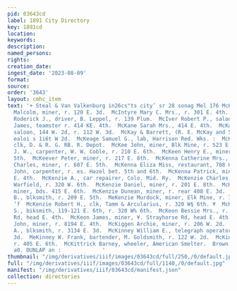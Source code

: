 ```yaml
---
pid: 03643cd
label: 1891 City Directory
key: 1891cd
location: 
keywords: 
description: 
named_persons: 
rights: 
creation_date: 
ingest_date: '2023-08-09'
format: 
source: 
order: '3643'
layout: cmhc_item
text: '+ Steal & Van Valkenburg in26cs"ts city’ sr 28 sonag Mel 176 McK q  McIntosh
  Malcolm, miner, r. 120 E. 3d.  McIntyre Mary C. Mrs., r. 301 E. 4th.  MelIsaacs
  Roderick J., driver, B. Leppel, r. 139 Plum.  McIver Robert P., saloon, 322 W. Chestnut.  McKane
  James, teamster r. 414 KE. 4th.  McKane Sarah Mrs., 414 E. 4th.  McKay Ralph E.,
  saloon, 144 W. 2d, r. 112 W. 3d.  McKay & Barrett, (R. E. McKay and Sol. Barrett,)
  ealoi s 1i6t W 2d.  McKeage Samuel G., lab, Harrison Red. Wks. :  McKee Basil, ticket
  clk, D. & R. G. RB. R. Depot.  McKee John, miner, Blk Mine, r. 523 E. 4th.  McKee
  J. W., carpenter, W. W. Coble, r. 210 E. 6th.  McKeen Henry E., miner, r. 412 E.
  5th.  McKeever Peter, miner, r. 217 E. 8th.  McKenna Catherine Mrs., r. 814 E. 5th.  McKenna
  Charles, miner, r. 607 E. 5th.  McKenna Eliza Miss, restaurant, 708 Harrison av.  McKenna
  John, carpenter, r. es. Hazel bet. 5th and 6th.  McKenna Patrick, miner, r. 600
  E. 4th.  McKenzie A., car repairer, Colo. Mid. Ry.  McKenzie Charles, clk, S. J.
  Warfield, r. 320 W. 6th.  McKenzie Daniel, miner, r. 201 E. 8th.  McKenzie Daniel,
  miner, bds. 415 E. 6th.  McKenzie Dunean, miner, r. rear 408 E. 3d.  McKenzie John
  B., blksmith, r. 209 E. 5th.  MeKenzie Murdock, miner, Elk Mine, r. 705 E. 4th.
  ‘f  McKenzie Robert H., clk, Tamm & Arcularius, r. 320 W§ 6th. ¥  McKENZIE ROBERT
  S., biksmith, 119-121 E. 6th, r. 320 W% 6th.  McKeon Bessie Mrs., r. Strayborse
  Rd, head E. 4th.  McKeon James, miner, ¥. Strayhorse Rd, head E. 4th.  McKiggan
  John, miner, r. 8194 E. 4th.  McKiggen Archie, miner, r. 206 W. 2d.  McKinney James
  A., blksmith, r. 3134 E. 3d.  McKinney William E., telegraph operator, r. 3134 E.
  3d.  MeKinney W. Frank, bartender, M. Goldsmith, r. 122 W. 2d.  McKinnon Maude Miss,
  r. 405 E. 6th.  McKittrick Barney, wheeler, American Smelter.  Brown & Morgan, so''aacen
  a0. DUNLAP an :             '
thumbnail: "/img/derivatives/iiif/images/03643cd/full/250,/0/default.jpg"
full: "/img/derivatives/iiif/images/03643cd/full/1140,/0/default.jpg"
manifest: "/img/derivatives/iiif/03643cd/manifest.json"
collection: directories
---
```

